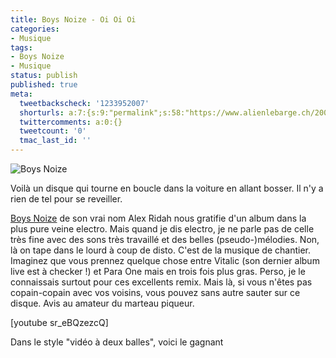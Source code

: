 ```yaml
---
title: Boys Noize - Oi Oi Oi
categories:
- Musique
tags:
- Boys Noize
- Musique
status: publish
published: true
meta:
  tweetbackscheck: '1233952007'
  shorturls: a:7:{s:9:"permalink";s:58:"https://www.alienlebarge.ch/2007/11/13/boys-noize-oi-oi-oi/";s:7:"tinyurl";s:25:"https://tinyurl.com/d39e76";s:4:"isgd";s:17:"https://is.gd/iFg8";s:5:"bitly";s:20:"https://bit.ly/4pKqwP";s:5:"snipr";s:22:"https://snipr.com/bfhru";s:5:"snurl";s:22:"https://snurl.com/bfhru";s:7:"snipurl";s:24:"https://snipurl.com/bfhru";}
  twittercomments: a:0:{}
  tweetcount: '0'
  tmac_last_id: ''
---
```

<img src="https://dlgjp9x71cipk.cloudfront.net/2007/11/boysnoize.png" alt="Boys Noize" />

Voilà un disque qui tourne en boucle dans la voiture en allant bosser. Il n'y a rien de tel pour se reveiller.

<a href="https://www.boysnoize.com/" title="Le site de Boys Noize">Boys Noize</a> de son vrai nom Alex Ridah nous gratifie d'un album dans la plus pure veine electro. Mais quand je dis electro, je ne parle pas de celle très fine avec des sons très travaillé et des belles (pseudo-)mélodies. Non, là on tape dans le lourd à coup de disto. C'est de la musique de chantier. Imaginez que vous prennez quelque chose entre Vitalic (son dernier album live est à checker !) et Para One mais en trois fois plus gras. Perso, je le connaissais surtout pour ces excellents remix. Mais là, si vous n'êtes pas copain-copain avec vos voisins, vous pouvez sans autre sauter sur ce disque.
Avis au amateur du marteau piqueur.

<!--more-->

[youtube sr_eBQzezcQ]

Dans le style "vidéo à deux balles", voici le gagnant
